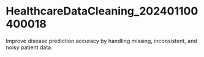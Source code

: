 # HealthcareDataCleaning_202401100400018
Improve disease prediction accuracy by handling missing, inconsistent, and noisy patient data.
